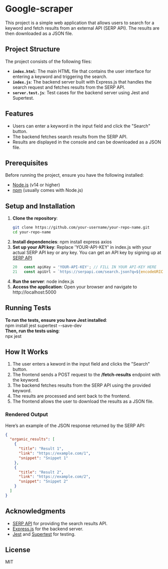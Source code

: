# Google-scraper

This project is a simple web application that allows users to search for a keyword and fetch results from an external API (SERP API). The results are then downloaded as a JSON file.

## Project Structure

The project consists of the following files:

- **`index.html`**: The main HTML file that contains the user interface for entering a keyword and triggering the search.
- **`index.js`**: The backend server built with Express.js that handles the search request and fetches results from the SERP API.
- **`server.test.js`**: Test cases for the backend server using Jest and Supertest.

## Features

- Users can enter a keyword in the input field and click the "Search" button.
- The backend fetches search results from the SERP API.
- Results are displayed in the console and can be downloaded as a JSON file.

## Prerequisites

Before running the project, ensure you have the following installed:

- [Node.js](https://nodejs.org/) (v14 or higher)
- [npm](https://www.npmjs.com/) (usually comes with Node.js)

## Setup and Installation

1. **Clone the repository**:
   ```bash
   git clone https://github.com/your-username/your-repo-name.git
   cd your-repo-name
2. **Install dependencies**:
   npm install express axios
3. **Set up your API key**:
   Replace 'YOUR-API-KEY' in index.js with your actual SERP API key or any key.
   You can get an API key by signing up at [SERP API](https://serpapi.com)
   ```js
   20   const apiKey = 'YOUR-API-KEY'; // FILL IN YOUR API-KEY HERE
   21   const apiUrl = `https://serpapi.com/search.json?q=${encodeURIComponent(keyword)}&api_key=${apiKey}`;
   ```
5. **Run the server**:
   node index.js
6. **Access the application**:
   Open your browser and navigate to http://localhost:5000

## Running Tests

   **To run the tests, ensure you have Jest installed**:<br>
      npm install jest supertest --save-dev<br>
   **Then, run the tests using**:<br>
      npx jest<br>

  ## How It Works
  1. The user enters a keword in the input field and clicks the "Search" button.
  2. The frontend sends a POST request to the **/fetch-results** endpoint with the keyword.
  3. The backend fetches results from the SERP API using the provided keyword.
  4. The results are processed and sent back to the frontend.
  5. The frontend allows the user to download the results as a JSON file.


### Rendered Output
Here’s an example of the JSON response returned by the SERP API:

```json
{
  "organic_results": [
    {
      "title": "Result 1",
      "link": "https://example.com/1",
      "snippet": "Snippet 1"
    },
    {
      "title": "Result 2",
      "link": "https://example.com/2",
      "snippet": "Snippet 2"
    }
  ]
}
```
## Acknowledgments
- [SERP API](https://serpapi.com) for providing the search results API.
- [Express.js](https://expressjs.com) for the backend server.
- [Jest](https://jestjs.io) and [Supertest](https://github.com/ladjs/supertest) for testing.
## License
MIT
